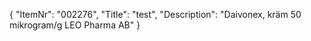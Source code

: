 {
  "ItemNr": "002276",
  "Title": "test",
  "Description": "Daivonex, kräm 50 mikrogram/g LEO Pharma AB"
}